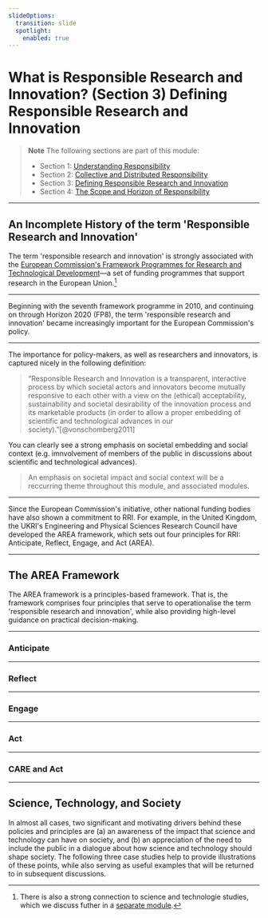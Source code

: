 ```yaml
---
slideOptions:
  transition: slide
  spotlight:
    enabled: true
---
```


# What is Responsible Research and Innovation? (Section 3) Defining Responsible Research and Innovation

> **Note**
> The following sections are part of this module:
>
> - Section 1: [Understanding Responsibility](rri-100-1.md)
> - Section 2: [Collective and Distributed Responsibility](rri-100-2.md)
> - Section 3: [Defining Responsible Research and Innovation](rri-100-3.md)
> - Section 4: [The Scope and Horizon of Responsibility](rri-100-4.md)

---

## An Incomplete History of the term 'Responsible Research and Innovation'

The term 'responsible research and innovation' is strongly associated with the [European Commission's Framework Programmes for Research and Technological Development](https://en.wikipedia.org/wiki/Framework_Programmes_for_Research_and_Technological_Development)—a set of funding programmes that support research in the European Union.[^sts]

----

Beginning with the seventh framework programme in 2010, and continuing on through Horizon 2020 (FP8), the term 'responsible research and innovation' became increasingly important for the European Commission's policy.

----

The importance for policy-makers, as well as researchers and innovators, is captured nicely in the following definition:

> “Responsible Research and Innovation is a transparent, interactive process by which societal actors and innovators become mutually responsive to each other with a view on the (ethical) acceptability, sustainability and societal desirability of the innovation process and its marketable products (in order to allow a proper embedding of scientific and technological advances in our society).”[@vonschomberg2011]

You can clearly see a strong emphasis on societal embedding and social context (e.g. imnvolvement of members of the public in discussions about scientific and technological advances).

> An emphasis on societal impact and social context will be a reccurring theme throughout this module, and associated modules. 
<!-- convert to admonition -->

----

Since the European Commission's initiative, other national funding bodies have also shown a commitment to RRI.
For example, in the United Kingdom, the UKRI's Engineering and Physical Sciences Research Council have developed the AREA framework, which sets out four principles for RRI: Anticipate, Reflect, Engage, and Act (AREA).

---

## The AREA Framework

The AREA framework is a principles-based framework. That is, the framework comprises four principles that serve to operationalise the term 'responsible research and innovation', while also providing high-level guidance on practical decision-making.

<!-- Add admonition or tooltip to define 'operationalise': 

The term 'operationalise' (or, operationalisation), in the context of principles, means to further sefine or specify the principle in actionable or measurable terms so that it can be implemented and evaluated in practice (e.g. during a project). This typically involves creating a set of rules, procedures, or guidelines for how the principle should be applied in a particular context. 

For example, in a data science project involving sensitive information, the principle 'protect user data and safeguard privacy' (summarised as 'data privacy') may be operationalised through adherence to the following procedures:

- Identify what data is considered sensitive and requires extra protection
- Obtain explicit consent from individuals before collecting or using their sensitive data
- Regularly review and update the data protection measures in place
- Provide individuals with the means to access, correct or delete their personal data
- Establish procedures for reporting and investigating any data breaches
- Provide training to employees on data protection and privacy practices.

This list could be extended as required by the specific context of the project.
-->

----

### Anticipate

----

### Reflect

----

### Engage

----

### Act

----

### CARE and Act

<!-- Add a note about the extension of this framework but link to AEG skills track. -->

---

## Science, Technology, and Society

In almost all cases, two significant and motivating drivers behind these policies and principles are (a) an awareness of the impact that science and technology can have on society, and (b) an appreciation of the need to include the public in a dialogue about how science and technology should shape society.
The following three case studies help to provide illustrations of these points, while also serving as useful examples that will be returned to in subsequent discussions.

[^sts]: There is also a strong connection to science and technologie studies, which we discuss futher in a [separate module](#).